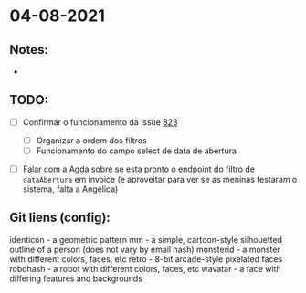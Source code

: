 # 04-08-2021

## Notes:

- 



## TODO:

* [ ] Confirmar o funcionamento da issue [823](http://git.haidar.com.br/engineers/archimedes/issues/823)
  * [ ] Organizar a ordem dos filtros
  * [ ] Funcionamento do campo select de data de abertura
* [ ] Falar com a Agda sobre se esta pronto o endpoint do filtro de `dataAbertura` em invoice (e aproveitar para ver se as meninas testaram o sistema, falta a Angélica)




## Git liens (config):

identicon - a geometric pattern
mm - a simple, cartoon-style silhouetted outline of a person (does not vary by email hash)
monsterid - a monster with different colors, faces, etc
retro - 8-bit arcade-style pixelated faces
robohash - a robot with different colors, faces, etc
wavatar - a face with differing features and backgrounds

